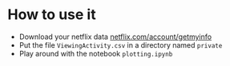 # How to use it

* Download your netflix data [netflix.com/account/getmyinfo](https://www.netflix.com/account/getmyinfo)
* Put the file `ViewingActivity.csv` in a directory named `private`
* Play around with the notebook `plotting.ipynb`

